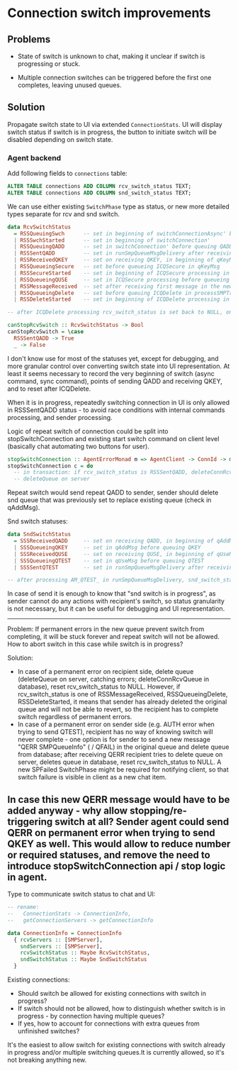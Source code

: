 # Connection switch improvements

## Problems

- State of switch is unknown to chat, making it unclear if switch is progressing or stuck.

- Multiple connection switches can be triggered before the first one completes, leaving unused queues.

## Solution

Propagate switch state to UI via extended `ConnectionStats`. UI will display switch status if switch is in progress, the button to initiate switch will be disabled depending on switch state.

### Agent backend

Add following fields to `connections` table:

```sql
ALTER TABLE connections ADD COLUMN rcv_switch_status TEXT;
ALTER TABLE connections ADD COLUMN snd_switch_status TEXT;
```

We can use either existing `SwitchPhase` type as status, or new more detailed types separate for rcv and snd switch.

```haskell
data RcvSwitchStatus
  = RSSQueuingSwch      -- set in beginning of switchConnectionAsync' before queueing SWCH command
  | RSSSwchStarted      -- set in beginning of switchConnection'
  | RSSQueuingQADD      -- set in switchConnection' before queuing QADD
  | RSSSentQADD         -- set in runSmpQueueMsgDelivery after receiving Right in response to sending QADD
  | RSSReceivedQKEY     -- set on receiving QKEY, in beginning of qKeyMsg
  | RSSQueueingSecure   -- set before queueing ICQSecure in qKeyMsg
  | RSSSecureStarted    -- set in beginning of ICQSecure processing in runCommandProcessing
  | RSSQueueingQUSE     -- set in ICQSecure processing before queueing QUSE
  | RSSMessageReceived  -- set after receiving first message in the new queue (processSMPTransmission, setRcvQueuePrimary)
  | RSSQueueingDelete   -- set before queuing ICQDelete in processSMPTransmission
  | RSSDeleteStarted    -- set in beginning of ICQDelete processing in runCommandProcessing

-- after ICQDelete processing rcv_switch_status is set back to NULL, on internal errors as well

canStopRcvSwitch :: RcvSwitchStatus -> Bool
canStopRcvSwitch = \case
  RSSSentQADD -> True
  _ -> False
```

I don't know use for most of the statuses yet, except for debugging, and more granular control over converting switch state into UI representation. At least it seems necessary to record the very beginning of switch (async command, sync command), points of sending QADD and receiving QKEY, and to reset after ICQDelete.

When it is in progress, repeatedly switching connection in UI is only allowed in RSSSentQADD status - to avoid race conditions with internal commands processing, and sender processing.

Logic of repeat switch of connection could be split into stopSwitchConnection and existing start switch command on client level (basically chat automating two buttons for user).

```haskell
stopSwitchConnection :: AgentErrorMonad m => AgentClient -> ConnId -> m ConnectionStats
stopSwitchConnection c = do
  -- in transaction: if rcv_switch_status is RSSSentQADD, deleteConnRcvQueue
  -- deleteQueue on server
```

Repeat switch would send repeat QADD to sender, sender should delete snd queue that was previously set to replace existing queue (check in qAddMsg).

Snd switch statuses:

```haskell
data SndSwitchStatus
  = SSSReceivedQADD     -- set on receiving QADD, in beginning of qAddMsg
  | SSSQueueingQKEY     -- set in qAddMsg before queuing QKEY
  | SSSReceivedQUSE     -- set on receiving QUSE, in beginning of qUseMsg
  | SSSQueueingQTEST    -- set in qUseMsg before queuing QTEST
  | SSSSentQTEST        -- set in runSmpQueueMsgDelivery after receiving Right in response to sending QTEST

-- after processing AM_QTEST_ in runSmpQueueMsgDelivery, snd_switch_status is set back to NULL
```

In case of send it is enough to know that "snd switch is in progress", as sender cannot do any actions with recipient's switch, so status granularity is not necessary, but it can be useful for debugging and UI representation.

---
Problem:
If permanent errors in the new queue prevent switch from completing, it will be stuck forever and repeat switch will not be allowed. How to abort switch in this case while switch is in progress?

Solution:
- In case of a permanent error on recipient side, delete queue (deleteQueue on server, catching errors; deleteConnRcvQueue in database), reset rcv_switch_status to NULL. However, if rcv_switch_status is one of RSSMessageReceived, RSSQueueingDelete, RSSDeleteStarted, it means that sender has already deleted the original queue and will not be able to revert, so the recipient has to complete switch regardless of permanent errors.
- In case of a permanent error on sender side (e.g. AUTH error when trying to send QTEST), recipient has no way of knowing switch will never complete - one option is for sender to send a new message "QERR SMPQueueInfo" ( / QFAIL) in the original queue and delete queue from database; after receiving QERR recipient tries to delete queue on server, deletes queue in database, reset rcv_switch_status to NULL. A new SPFailed SwitchPhase might be required for notifying client, so that switch failure is visible in client as a new chat item.


In case this new QERR message would have to be added anyway - why allow stopping/re-triggering switch at all? Sender agent could send QERR on permanent error when trying to send QKEY as well. This would allow to reduce number or required statuses, and remove the need to introduce stopSwitchConnection api / stop logic in agent.
---

Type to communicate switch status to chat and UI:

```haskell
-- rename:
--   ConnectionStats -> ConnectionInfo,
--   getConnectionServers -> getConnectionInfo

data ConnectionInfo = ConnectionInfo
  { rcvServers :: [SMPServer],
    sndServers :: [SMPServer],
    rcvSwitchStatus :: Maybe RcvSwitchStatus,
    sndSwitchStatus :: Maybe SndSwitchStatus
  }
```

Existing connections:

- Should switch be allowed for existing connections with switch in progress?
- If switch should not be allowed, how to distinguish whether switch is in progress - by connection having multiple queues?
- If yes, how to account for connections with extra queues from unfinished switches?

It's the easiest to allow switch for existing connections with switch already in progress and/or multiple switching queues.It is currently allowed, so it's not breaking anything new.
